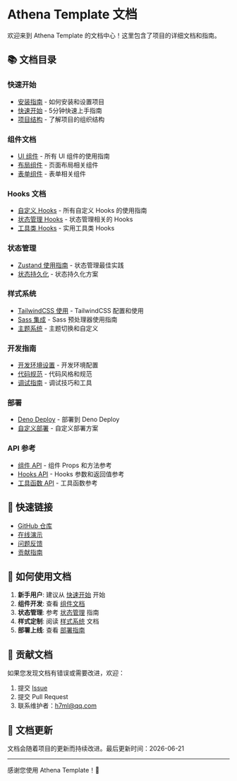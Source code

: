# Athena Template 文档

欢迎来到 Athena Template 的文档中心！这里包含了项目的详细文档和指南。

## 📚 文档目录

### 快速开始

- [安装指南](installation.md) - 如何安装和设置项目
- [快速开始](quick-start.md) - 5分钟快速上手指南
- [项目结构](project-structure.md) - 了解项目的组织结构

### 组件文档

- [UI 组件](components/README.md) - 所有 UI 组件的使用指南
- [布局组件](components/layout.md) - 页面布局相关组件
- [表单组件](components/forms.md) - 表单相关组件

### Hooks 文档

- [自定义 Hooks](hooks/README.md) - 所有自定义 Hooks 的使用指南
- [状态管理 Hooks](hooks/state.md) - 状态管理相关的 Hooks
- [工具类 Hooks](hooks/utilities.md) - 实用工具类 Hooks

### 状态管理

- [Zustand 使用指南](state-management/zustand.md) - 状态管理最佳实践
- [状态持久化](state-management/persistence.md) - 状态持久化方案

### 样式系统

- [TailwindCSS 使用](styling/tailwind.md) - TailwindCSS 配置和使用
- [Sass 集成](styling/sass.md) - Sass 预处理器使用指南
- [主题系统](styling/theming.md) - 主题切换和自定义

### 开发指南

- [开发环境设置](development/setup.md) - 开发环境配置
- [代码规范](development/coding-standards.md) - 代码风格和规范
- [调试指南](development/debugging.md) - 调试技巧和工具

### 部署

- [Deno Deploy](deployment/deno-deploy.md) - 部署到 Deno Deploy
- [自定义部署](deployment/custom.md) - 自定义部署方案

### API 参考

- [组件 API](api/components.md) - 组件 Props 和方法参考
- [Hooks API](api/hooks.md) - Hooks 参数和返回值参考
- [工具函数 API](api/utilities.md) - 工具函数参考

## 🚀 快速链接

- [GitHub 仓库](https://github.com/dext7r/athena)
- [在线演示](https://athena.deno.dev)
- [问题反馈](https://github.com/dext7r/athena/issues)
- [贡献指南](../CONTRIBUTING.md)

## 📖 如何使用文档

1. **新手用户**: 建议从 [快速开始](quick-start.md) 开始
2. **组件开发**: 查看 [组件文档](components/README.md)
3. **状态管理**: 参考 [状态管理](state-management/zustand.md) 指南
4. **样式定制**: 阅读 [样式系统](styling/theming.md) 文档
5. **部署上线**: 查看 [部署指南](deployment/deno-deploy.md)

## 🤝 贡献文档

如果您发现文档有错误或需要改进，欢迎：

1. 提交 [Issue](https://github.com/dext7r/athena/issues)
2. 提交 Pull Request
3. 联系维护者：h7ml@qq.com

## 📝 文档更新

文档会随着项目的更新而持续改进。最后更新时间：2026-06-21

---

感谢您使用 Athena Template！🎉
